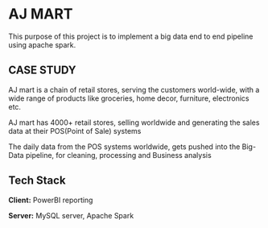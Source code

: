 
# AJ MART

This purpose of this project is to implement a big data end to end pipeline using apache spark.


## CASE STUDY
AJ mart is a chain of retail stores, serving the customers world-wide, with a wide range of products like groceries, home decor, furniture, electronics etc.

AJ mart has 4000+ retail stores, selling worldwide and generating the sales data at their POS(Point of Sale) systems

The daily data from the POS systems worldwide, gets pushed into the Big-Data pipeline, for cleaning, processing and Business analysis

## Tech Stack

**Client:** PowerBI reporting

**Server:** MySQL server, Apache Spark

